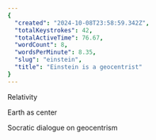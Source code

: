```yaml
---
{
  "created": "2024-10-08T23:58:59.342Z",
  "totalKeystrokes": 42,
  "totalActiveTime": 76.67,
  "wordCount": 8,
  "wordsPerMinute": 8.35,
  "slug": "einstein",
  "title": "Einstein is a geocentrist"
}
---
```

Relativity

Earth as center

Socratic dialogue on geocentrism
